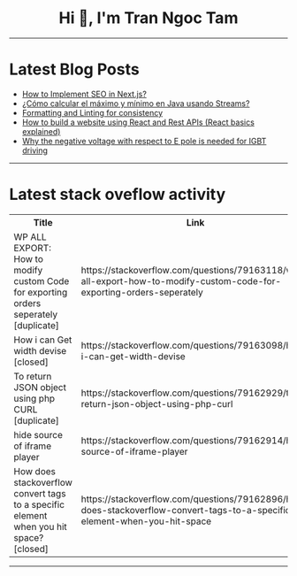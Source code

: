 <h1 align="center">Hi 👋, I'm Tran Ngoc Tam</h1>

---

# Latest Blog Posts 
<!-- BLOG-POST-LIST:START -->
- [How to Implement SEO in Next.js?](https://dev.to/visavadiyavrushik/how-to-implement-seo-in-nextjs-g6f)
- [¿Cómo calcular el máximo y mínimo en Java usando Streams?](https://dev.to/asjordi/como-calcular-el-maximo-y-minimo-en-java-usando-streams-2fca)
- [Formatting and Linting for consistency](https://dev.to/cleobnvntra/formatting-and-linting-for-consistency-1hpl)
- [How to build a website using React and Rest APIs &lpar;React basics explained&rpar;](https://dev.to/alexia_cismaru_f49ed201c2/how-to-build-a-website-using-react-and-rest-apis-react-basics-explained-5bf9)
- [Why the negative voltage with respect to E pole is needed for IGBT driving](https://dev.to/zhangzhuyue/why-the-negative-voltage-with-respect-to-e-pole-is-needed-for-igbt-driving-4ba2)
<!-- BLOG-POST-LIST:END -->

---

# Latest stack oveflow activity
<table>
  <tr><th>Title</th><th>Link</th></tr>
  <!-- STACKOVERFLOW:START --><tr><td>WP ALL EXPORT: How to modify custom Code for exporting orders seperately [duplicate]</td><td>https://stackoverflow.com/questions/79163118/wp-all-export-how-to-modify-custom-code-for-exporting-orders-seperately</td></tr><tr><td>How i can Get width devise [closed]</td><td>https://stackoverflow.com/questions/79163098/how-i-can-get-width-devise</td></tr><tr><td>To return JSON object using php CURL [duplicate]</td><td>https://stackoverflow.com/questions/79162929/to-return-json-object-using-php-curl</td></tr><tr><td>hide source of iframe player</td><td>https://stackoverflow.com/questions/79162914/hide-source-of-iframe-player</td></tr><tr><td>How does stackoverflow convert tags to a specific element when you hit space? [closed]</td><td>https://stackoverflow.com/questions/79162896/how-does-stackoverflow-convert-tags-to-a-specific-element-when-you-hit-space</td></tr><!-- STACKOVERFLOW:END -->
</table>

---


